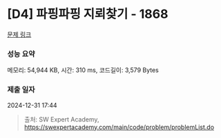 # [D4] 파핑파핑 지뢰찾기 - 1868 

[문제 링크](https://swexpertacademy.com/main/code/problem/problemDetail.do?contestProbId=AV5LwsHaD1MDFAXc) 

### 성능 요약

메모리: 54,944 KB, 시간: 310 ms, 코드길이: 3,579 Bytes

### 제출 일자

2024-12-31 17:44



> 출처: SW Expert Academy, https://swexpertacademy.com/main/code/problem/problemList.do